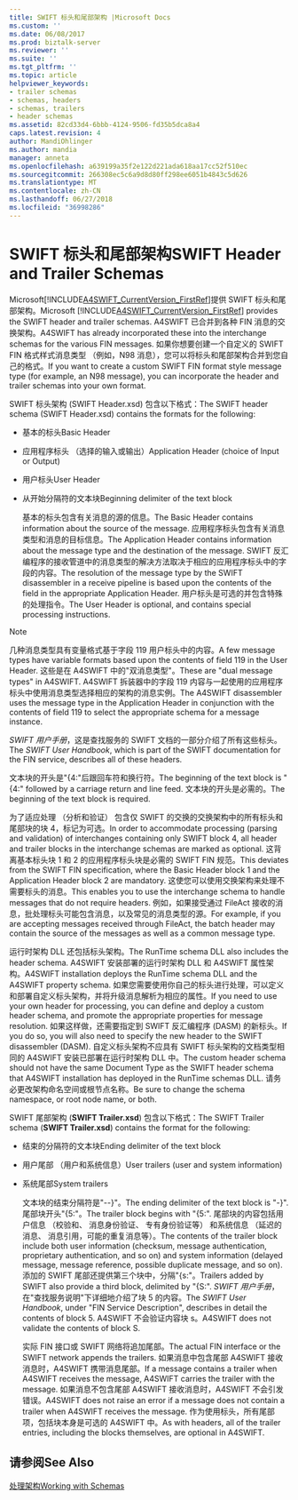 ```yaml
---
title: SWIFT 标头和尾部架构 |Microsoft Docs
ms.custom: ''
ms.date: 06/08/2017
ms.prod: biztalk-server
ms.reviewer: ''
ms.suite: ''
ms.tgt_pltfrm: ''
ms.topic: article
helpviewer_keywords:
- trailer schemas
- schemas, headers
- schemas, trailers
- header schemas
ms.assetid: 82cd33d4-6bbb-4124-9506-fd35b5dca8a4
caps.latest.revision: 4
author: MandiOhlinger
ms.author: mandia
manager: anneta
ms.openlocfilehash: a639199a35f2e122d221ada618aa17cc52f510ec
ms.sourcegitcommit: 266308ec5c6a9d8d80ff298ee6051b4843c5d626
ms.translationtype: MT
ms.contentlocale: zh-CN
ms.lasthandoff: 06/27/2018
ms.locfileid: "36998286"
---
```

# <a name="swift-header-and-trailer-schemas"></a><span data-ttu-id="23c7d-102">SWIFT 标头和尾部架构</span><span class="sxs-lookup"><span data-stu-id="23c7d-102">SWIFT Header and Trailer Schemas</span></span>
<span data-ttu-id="23c7d-103">Microsoft[!INCLUDE[A4SWIFT_CurrentVersion_FirstRef](../../includes/a4swift-currentversion-firstref-md.md)]提供 SWIFT 标头和尾部架构。</span><span class="sxs-lookup"><span data-stu-id="23c7d-103">Microsoft [!INCLUDE[A4SWIFT_CurrentVersion_FirstRef](../../includes/a4swift-currentversion-firstref-md.md)] provides the SWIFT header and trailer schemas.</span></span> <span data-ttu-id="23c7d-104">A4SWIFT 已合并到各种 FIN 消息的交换架构。</span><span class="sxs-lookup"><span data-stu-id="23c7d-104">A4SWIFT has already incorporated these into the interchange schemas for the various FIN messages.</span></span> <span data-ttu-id="23c7d-105">如果你想要创建一个自定义的 SWIFT FIN 格式样式消息类型 （例如，N98 消息），您可以将标头和尾部架构合并到您自己的格式。</span><span class="sxs-lookup"><span data-stu-id="23c7d-105">If you want to create a custom SWIFT FIN format style message type (for example, an N98 message), you can incorporate the header and trailer schemas into your own format.</span></span>  
  
 <span data-ttu-id="23c7d-106">SWIFT 标头架构 (SWIFT Header.xsd) 包含以下格式：</span><span class="sxs-lookup"><span data-stu-id="23c7d-106">The SWIFT header schema (SWIFT Header.xsd) contains the formats for the following:</span></span>  
  
- <span data-ttu-id="23c7d-107">基本的标头</span><span class="sxs-lookup"><span data-stu-id="23c7d-107">Basic Header</span></span>  
  
- <span data-ttu-id="23c7d-108">应用程序标头 （选择的输入或输出）</span><span class="sxs-lookup"><span data-stu-id="23c7d-108">Application Header (choice of Input or Output)</span></span>  
  
- <span data-ttu-id="23c7d-109">用户标头</span><span class="sxs-lookup"><span data-stu-id="23c7d-109">User Header</span></span>  
  
- <span data-ttu-id="23c7d-110">从开始分隔符的文本块</span><span class="sxs-lookup"><span data-stu-id="23c7d-110">Beginning delimiter of the text block</span></span>  
  
  <span data-ttu-id="23c7d-111">基本的标头包含有关消息的源的信息。</span><span class="sxs-lookup"><span data-stu-id="23c7d-111">The Basic Header contains information about the source of the message.</span></span> <span data-ttu-id="23c7d-112">应用程序标头包含有关消息类型和消息的目标信息。</span><span class="sxs-lookup"><span data-stu-id="23c7d-112">The Application Header contains information about the message type and the destination of the message.</span></span> <span data-ttu-id="23c7d-113">SWIFT 反汇编程序的接收管道中的消息类型的解决方法取决于相应的应用程序标头中的字段的内容。</span><span class="sxs-lookup"><span data-stu-id="23c7d-113">The resolution of the message type by the SWIFT disassembler in a receive pipeline is based upon the contents of the field in the appropriate Application Header.</span></span> <span data-ttu-id="23c7d-114">用户标头是可选的并包含特殊的处理指令。</span><span class="sxs-lookup"><span data-stu-id="23c7d-114">The User Header is optional, and contains special processing instructions.</span></span>  
  
> [!NOTE]
>  <span data-ttu-id="23c7d-115">几种消息类型具有变量格式基于字段 119 用户标头中的内容。</span><span class="sxs-lookup"><span data-stu-id="23c7d-115">A few message types have variable formats based upon the contents of field 119 in the User Header.</span></span> <span data-ttu-id="23c7d-116">这些是在 A4SWIFT 中的"双消息类型"。</span><span class="sxs-lookup"><span data-stu-id="23c7d-116">These are "dual message types" in A4SWIFT.</span></span> <span data-ttu-id="23c7d-117">A4SWIFT 拆装器中的字段 119 内容与一起使用的应用程序标头中使用消息类型选择相应的架构的消息实例。</span><span class="sxs-lookup"><span data-stu-id="23c7d-117">The A4SWIFT disassembler uses the message type in the Application Header in conjunction with the contents of field 119 to select the appropriate schema for a message instance.</span></span>  
  
 <span data-ttu-id="23c7d-118">*SWIFT 用户手册*，这是查找服务的 SWIFT 文档的一部分介绍了所有这些标头。</span><span class="sxs-lookup"><span data-stu-id="23c7d-118">The *SWIFT User Handbook*, which is part of the SWIFT documentation for the FIN service, describes all of these headers.</span></span>  
  
 <span data-ttu-id="23c7d-119">文本块的开头是"{4:"后跟回车符和换行符。</span><span class="sxs-lookup"><span data-stu-id="23c7d-119">The beginning of the text block is "{4:" followed by a carriage return and line feed.</span></span> <span data-ttu-id="23c7d-120">文本块的开头是必需的。</span><span class="sxs-lookup"><span data-stu-id="23c7d-120">The beginning of the text block is required.</span></span>  
  
 <span data-ttu-id="23c7d-121">为了适应处理 （分析和验证） 包含仅 SWIFT 的交换的交换架构中的所有标头和尾部块的块 4，标记为可选。</span><span class="sxs-lookup"><span data-stu-id="23c7d-121">In order to accommodate processing (parsing and validation) of interchanges containing only SWIFT block 4, all header and trailer blocks in the interchange schemas are marked as optional.</span></span> <span data-ttu-id="23c7d-122">这背离基本标头块 1 和 2 的应用程序标头块是必需的 SWIFT FIN 规范。</span><span class="sxs-lookup"><span data-stu-id="23c7d-122">This deviates from the SWIFT FIN specification, where the Basic Header block 1 and the Application Header block 2 are mandatory.</span></span> <span data-ttu-id="23c7d-123">这使您可以使用交换架构来处理不需要标头的消息。</span><span class="sxs-lookup"><span data-stu-id="23c7d-123">This enables you to use the interchange schema to handle messages that do not require headers.</span></span> <span data-ttu-id="23c7d-124">例如，如果接受通过 FileAct 接收的消息，批处理标头可能包含消息，以及常见的消息类型的源。</span><span class="sxs-lookup"><span data-stu-id="23c7d-124">For example, if you are accepting messages received through FileAct, the batch header may contain the source of the messages as well as a common message type.</span></span>  
  
 <span data-ttu-id="23c7d-125">运行时架构 DLL 还包括标头架构。</span><span class="sxs-lookup"><span data-stu-id="23c7d-125">The RunTime schema DLL also includes the header schema.</span></span> <span data-ttu-id="23c7d-126">A4SWIFT 安装部署的运行时架构 DLL 和 A4SWIFT 属性架构。</span><span class="sxs-lookup"><span data-stu-id="23c7d-126">A4SWIFT installation deploys the RunTime schema DLL and the A4SWIFT property schema.</span></span> <span data-ttu-id="23c7d-127">如果您需要使用你自己的标头进行处理，可以定义和部署自定义标头架构，并将升级消息解析为相应的属性。</span><span class="sxs-lookup"><span data-stu-id="23c7d-127">If you need to use your own header for processing, you can define and deploy a custom header schema, and promote the appropriate properties for message resolution.</span></span> <span data-ttu-id="23c7d-128">如果这样做，还需要指定到 SWIFT 反汇编程序 (DASM) 的新标头。</span><span class="sxs-lookup"><span data-stu-id="23c7d-128">If you do so, you will also need to specify the new header to the SWIFT disassembler (DASM).</span></span> <span data-ttu-id="23c7d-129">自定义标头架构不应具有 SWIFT 标头架构的文档类型相同的 A4SWIFT 安装已部署在运行时架构 DLL 中。</span><span class="sxs-lookup"><span data-stu-id="23c7d-129">The custom header schema should not have the same Document Type as the SWIFT header schema that A4SWIFT installation has deployed in the RunTime schemas DLL.</span></span> <span data-ttu-id="23c7d-130">请务必更改架构命名空间或根节点名称。</span><span class="sxs-lookup"><span data-stu-id="23c7d-130">Be sure to change the schema namespace, or root node name, or both.</span></span>  
  
 <span data-ttu-id="23c7d-131">SWIFT 尾部架构 (**SWIFT Trailer.xsd**) 包含以下格式：</span><span class="sxs-lookup"><span data-stu-id="23c7d-131">The SWIFT Trailer schema (**SWIFT Trailer.xsd**) contains the format for the following:</span></span>  
  
- <span data-ttu-id="23c7d-132">结束的分隔符的文本块</span><span class="sxs-lookup"><span data-stu-id="23c7d-132">Ending delimiter of the text block</span></span>  
  
- <span data-ttu-id="23c7d-133">用户尾部 （用户和系统信息）</span><span class="sxs-lookup"><span data-stu-id="23c7d-133">User trailers (user and system information)</span></span>  
  
- <span data-ttu-id="23c7d-134">系统尾部</span><span class="sxs-lookup"><span data-stu-id="23c7d-134">System trailers</span></span>  
  
  <span data-ttu-id="23c7d-135">文本块的结束分隔符是"--}"。</span><span class="sxs-lookup"><span data-stu-id="23c7d-135">The ending delimiter of the text block is "-}".</span></span> <span data-ttu-id="23c7d-136">尾部块开头"{5:"。</span><span class="sxs-lookup"><span data-stu-id="23c7d-136">The trailer block begins with "{5:".</span></span> <span data-ttu-id="23c7d-137">尾部块的内容包括用户信息 （校验和、 消息身份验证、 专有身份验证等） 和系统信息 （延迟的消息、 消息引用，可能的重复消息等）。</span><span class="sxs-lookup"><span data-stu-id="23c7d-137">The contents of the trailer block include both user information (checksum, message authentication, proprietary authentication, and so on) and system information (delayed message, message reference, possible duplicate message, and so on).</span></span> <span data-ttu-id="23c7d-138">添加的 SWIFT 尾部还提供第三个块中，分隔"{s:"。</span><span class="sxs-lookup"><span data-stu-id="23c7d-138">Trailers added by SWIFT also provide a third block, delimited by "{S:".</span></span> <span data-ttu-id="23c7d-139">*SWIFT 用户手册*，在"查找服务说明"下详细地介绍了块 5 的内容。</span><span class="sxs-lookup"><span data-stu-id="23c7d-139">The *SWIFT User Handbook*, under "FIN Service Description", describes in detail the contents of block 5.</span></span> <span data-ttu-id="23c7d-140">A4SWIFT 不会验证内容块 s。</span><span class="sxs-lookup"><span data-stu-id="23c7d-140">A4SWIFT does not validate the contents of block S.</span></span>  
  
  <span data-ttu-id="23c7d-141">实际 FIN 接口或 SWIFT 网络将追加尾部。</span><span class="sxs-lookup"><span data-stu-id="23c7d-141">The actual FIN interface or the SWIFT network appends the trailers.</span></span> <span data-ttu-id="23c7d-142">如果消息中包含尾部 A4SWIFT 接收消息时，A4SWIFT 携带消息尾部。</span><span class="sxs-lookup"><span data-stu-id="23c7d-142">If a message contains a trailer when A4SWIFT receives the message, A4SWIFT carries the trailer with the message.</span></span> <span data-ttu-id="23c7d-143">如果消息不包含尾部 A4SWIFT 接收消息时，A4SWIFT 不会引发错误。</span><span class="sxs-lookup"><span data-stu-id="23c7d-143">A4SWIFT does not raise an error if a message does not contain a trailer when A4SWIFT receives the message.</span></span> <span data-ttu-id="23c7d-144">作为使用标头，所有尾部项，包括块本身是可选的 A4SWIFT 中。</span><span class="sxs-lookup"><span data-stu-id="23c7d-144">As with headers, all of the trailer entries, including the blocks themselves, are optional in A4SWIFT.</span></span>  
  
## <a name="see-also"></a><span data-ttu-id="23c7d-145">请参阅</span><span class="sxs-lookup"><span data-stu-id="23c7d-145">See Also</span></span>  
 [<span data-ttu-id="23c7d-146">处理架构</span><span class="sxs-lookup"><span data-stu-id="23c7d-146">Working with Schemas</span></span>](../../adapters-and-accelerators/accelerator-swift/working-with-schemas.md)